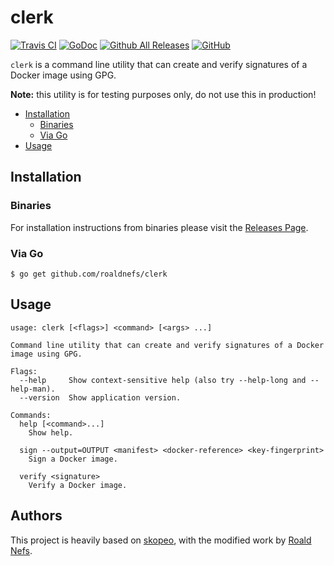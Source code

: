 # clerk

[![Travis CI](https://img.shields.io/travis/roaldnefs/clerk.svg)](https://travis-ci.org/roaldnefs/clerk)
[![GoDoc](https://img.shields.io/badge/godoc-reference-5272B4.svg)](https://godoc.org/github.com/roaldnefs/clerk)
[![Github All Releases](https://img.shields.io/github/downloads/roaldnefs/clerk/total.svg)](https://github.com/roaldnefs/clerk/releases)
[![GitHub](https://img.shields.io/github/license/roaldnefs/clerk.svg)](https://github.com/roaldnefs/clerk/blob/master/LICENSE)

`clerk` is a command line utility that can create and verify signatures of a Docker image using GPG. 

**Note:** this utility is for testing purposes only, do not use this in production!

* [Installation](README.md#installation)
     * [Binaries](README.md#binaries)
     * [Via Go](README.md#via-go)
* [Usage](README.md#usage)

## Installation

### Binaries

For installation instructions from binaries please visit the [Releases Page](https://github.com/roaldnefs/clerk/releases).

### Via Go

```console
$ go get github.com/roaldnefs/clerk
```

## Usage

```
usage: clerk [<flags>] <command> [<args> ...]

Command line utility that can create and verify signatures of a Docker image using GPG.

Flags:
  --help     Show context-sensitive help (also try --help-long and --help-man).
  --version  Show application version.

Commands:
  help [<command>...]
    Show help.

  sign --output=OUTPUT <manifest> <docker-reference> <key-fingerprint>
    Sign a Docker image.

  verify <signature>
    Verify a Docker image.
```

## Authors

This project is heavily based on [skopeo](https://github.com/containers/skopeo), with the modified work by [Roald Nefs](https://github.com/roaldnefs).